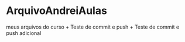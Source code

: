 # ArquivoAndreiAulas
meus arquivos do curso
+
Teste de commit e push +
Teste de commit e push adicional 
